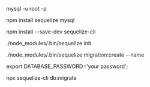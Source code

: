 mysql -u root -p


npm install sequelize mysql

npm install --save-dev sequelize-cli

./node_modules/.bin/sequelize init

./node_modules/.bin/sequelize migration:create --name

export DATABASE_PASSWORD='your password';

npx sequelize-cli db:migrate